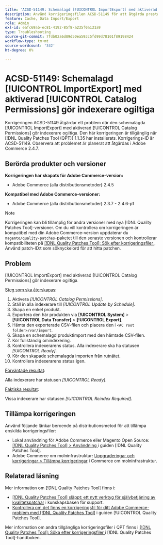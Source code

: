```yaml
---
title: 'ACSD-51149: Schemalagd [!UICONTROL ImportExport] med aktiverad [!UICONTROL Catalog Permissions] gör indexerare ogiltiga'
description: Använd korrigeringsfilen ACSD-51149 för att åtgärda prestandaproblemet i Adobe Commerce där den schemalagda [!UICONTROL ImportExport] med aktiverad [!UICONTROL Catalog Permissions] gör indexerare ogiltiga.
feature: Cache, Data Import/Export
role: Admin
exl-id: eafc69ab-ec81-4192-85f8-a235f0a131a9
type: Troubleshooting
source-git-commit: 7fdb02a6d89d50ea593c5fd99d78101f89198424
workflow-type: tm+mt
source-wordcount: '342'
ht-degree: 0%

---
```


# ACSD-51149: Schemalagd [!UICONTROL ImportExport] med aktiverad [!UICONTROL Catalog Permissions] gör indexerare ogiltiga

Korrigeringen ACSD-51149 åtgärdar ett problem där den schemalagda [!UICONTROL ImportExport] med aktiverad [!UICONTROL Catalog Permissions] gör indexerare ogiltiga. Den här korrigeringen är tillgänglig när [!DNL Quality Patches Tool (QPT)] 1.1.35 har installerats. Korrigerings-ID är ACSD-51149. Observera att problemet är planerat att åtgärdas i Adobe Commerce 2.4.7.

## Berörda produkter och versioner

**Korrigeringen har skapats för Adobe Commerce-version:**

* Adobe Commerce (alla distributionsmetoder) 2.4.5

**Kompatibel med Adobe Commerce-versioner:**

* Adobe Commerce (alla distributionsmetoder) 2.3.7 - 2.4.6-p1

>[!NOTE]
>
>Korrigeringen kan bli tillämplig för andra versioner med nya [!DNL Quality Patches Tool]-versioner. Om du vill kontrollera om korrigeringen är kompatibel med din Adobe Commerce-version uppdaterar du `magento/quality-patches`-paketet till den senaste versionen och kontrollerar kompatibiliteten på [[!DNL Quality Patches Tool]: Sök efter korrigeringsfiler ](https://experienceleague.adobe.com/tools/commerce-quality-patches/index.html?lang=sv-SE). Använd patch-ID:t som söknyckelord för att hitta patchen.

## Problem

[!UICONTROL ImportExport] med aktiverad [!UICONTROL Catalog Permissions] gör indexerare ogiltiga.

<u>Steg som ska återskapas</u>:

1. Aktivera *[!UICONTROL Catalog Permissions]*.
1. Ställ in alla indexerare till *[!UICONTROL Update by Schedule]*.
1. Skapa en enkel produkt.
1. Exportera den här produkten via **[!UICONTROL System]** > **[!UICONTROL Data Transfer]** > **[!UICONTROL Export]**.
1. Hämta den exporterade CSV-filen och placera den i `<AC root folder>/var/import`.
1. Skapa en schemalagd produktimport med den hämtade CSV-filen.
1. Kör fullständig omindexering.
1. Kontrollera indexerarens status. Alla indexerare ska ha statusen *[!UICONTROL Ready]*.
1. Kör den skapade schemalagda importen från rutnätet.
1. Kontrollera indexerarens status igen.

<u>Förväntade resultat</u>:

Alla indexerare har statusen *[!UICONTROL Ready]*.

<u>Faktiska resultat</u>:

Vissa indexerare har statusen *[!UICONTROL Reindex Required]*.

## Tillämpa korrigeringen

Använd följande länkar beroende på distributionsmetod för att tillämpa enskilda korrigeringsfiler:

* Lokal användning för Adobe Commerce eller Magento Open Source: [[!DNL Quality Patches Tool] > Användning ](/help/tools/quality-patches-tool/usage.md) i guiden [!DNL Quality Patches Tool].
* Adobe Commerce om molninfrastruktur: [Uppgraderingar och korrigeringar > Tillämpa korrigeringar](https://experienceleague.adobe.com/docs/commerce-cloud-service/user-guide/develop/upgrade/apply-patches.html?lang=sv-SE) i Commerce om molninfrastruktur.

## Relaterad läsning

Mer information om [!DNL Quality Patches Tool] finns i:

* [[!DNL Quality Patches Tool] släppt: ett nytt verktyg för självbetjäning av kvalitetspatchar](https://experienceleague.adobe.com/sv/docs/commerce-operations/tools/quality-patches-tool/quality-patches-tool-to-self-serve-quality-patches) i kunskapsbasen för support.
* [Kontrollera om det finns en korrigeringsfil för ditt Adobe Commerce-problem med  [!DNL Quality Patches Tool]](/help/tools/quality-patches-tool/patches-available-in-qpt/check-patch-for-magento-issue-with-magento-quality-patches.md) i guiden [!UICONTROL Quality Patches Tool].


Mer information om andra tillgängliga korrigeringsfiler i QPT finns i [[!DNL Quality Patches Tool]: Söka efter korrigeringsfiler ](https://experienceleague.adobe.com/tools/commerce-quality-patches/index.html?lang=sv-SE) i [!DNL Quality Patches Tool]-handboken.
